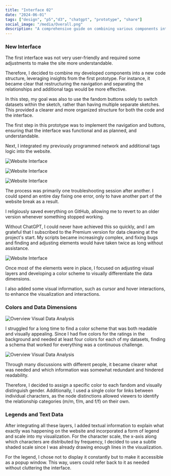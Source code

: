 ```yaml
---
title: "Interface 02"
date: "2024-06-01"
tags: ["design", "p5","d3", "chatgpt", "prototype", "share"]
social_image: "/media/Overall.png"
description: "A comprehensive guide on combining various components into a cohesive website, addressing challenges in interface design, visual layers, and data dimensions."
---
```


### New Interface

The first interface was not very user-friendly and required some adjustments to make the site more understandable.

Therefore, I decided to combine my developed components into a new code structure, leveraging insights from the first prototype. For instance, it became clear that restructuring the navigation and separating the relationships and additional tags would be more effective.

In this step, my goal was also to use the fandom buttons solely to switch datasets within the sketch, rather than having multiple separate sketches. This provided a clearer and more organized structure for both the code and the interface.

The first step in this prototype was to implement the navigation and buttons, ensuring that the interface was functional and as planned, and understandable.

Next, I integrated my previously programmed network and additional tags logic into the website.

![Website Interface](/media/CFC/Website2.png)

![Website Interface](/media/CFC/Website3.png)

![Website Interface](/media/CFC/Website2.1.png)

The process was primarily one troubleshooting session after another. I could spend an entire day fixing one error, only to have another part of the website break as a result.

I religiously saved everything on GitHub, allowing me to revert to an older version whenever something stopped working.

Without ChatGPT, I could never have achieved this so quickly, and I am grateful that I subscribed to the Premium version for data cleaning at the project's start. My scripts became increasingly complex, and fixing bugs and finding and adjusting elements would have taken twice as long without assistance.

![Website Interface](/media/CFC/webseite2_13.png)

Once most of the elements were in place, I focused on adjusting visual layers and developing a color scheme to visually differentiate the data dimensions.

I also added some visual information, such as cursor and hover interactions, to enhance the visualization and interactions.

### Colors and Data Dimensions

![Overview Visual Data Analysis](/media/Colors/colors01.png)

I struggled for a long time to find a color scheme that was both readable and visually appealing. Since I had five colors for the ratings in the background and needed at least four colors for each of my datasets, finding a schema that worked for everything was a continuous challenge.

![Overview Visual Data Analysis](/media/Colors/colors02.png)

Through many discussions with different people, it became clearer what was needed and which information was somewhat redundant and hindered readability.

Therefore, I decided to assign a specific color to each fandom and visually distinguish gender. Additionally, I used a single color for links between individual characters, as the node distinctions allowed viewers to identify the relationship categories (m/m, f/m, and f/f) on their own.

### Legends and Text Data

After integrating all these layers, I added textual information to explain what exactly was happening on the website and incorporated a form of legend and scale into my visualization. For the character scale, the x-axis along which characters are distributed by frequency, I decided to use a subtle shaded scale since I was already drawing enough lines in the visualization.

For the legend, I chose not to display it constantly but to make it accessible as a popup window. This way, users could refer back to it as needed without cluttering the interface.
